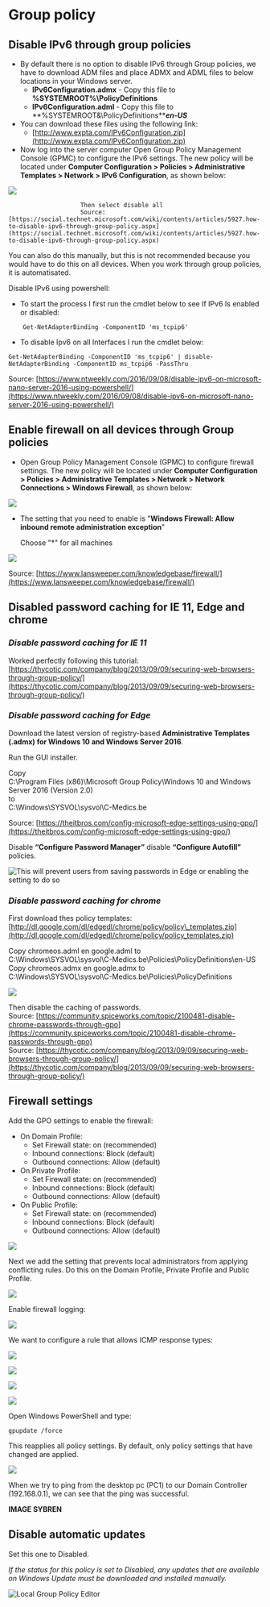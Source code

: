 # Group policy

## Disable IPv6 through group policies

* By default there is no option to disable IPv6 through Group policies, we have to download ADM files and place ADMX and ADML files to below locations in your Windows server.
  * **IPv6Configuration.admx** - Copy this file to **%SYSTEMROOT%\PolicyDefinitions**
  * **IPv6Configuration.adml** - Copy this file to **%SYSTEMROOT&\PolicyDefinitions\**_**en-US**_
* You can download these files using the following link:
  * [http://www.expta.com/IPv6Configuration.zip](http://www.expta.com/IPv6Configuration.zip)
* Now log into the server computer Open Group Policy Management Console \(GPMC\) to configure the IPv6 settings. The new policy will be located under **Computer Configuration &gt; Policies &gt; Administrative Templates &gt; Network &gt; IPv6 Configuration**, as shown below:

![](../.gitbook/assets/image%20%284%29.png)

                        Then select disable all  
                        Source: [https://social.technet.microsoft.com/wiki/contents/articles/5927.how-to-disable-ipv6-through-group-policy.aspx](https://social.technet.microsoft.com/wiki/contents/articles/5927.how-to-disable-ipv6-through-group-policy.aspx)

You can also do this manually, but this is not recommended because you would have to do this on all devices. When you work through group policies, it is automatisated.

Disable IPv6 using powershell: 

* To start the process I first run the cmdlet below to see If IPv6 Is enabled or disabled:

```text
    Get-NetAdapterBinding -ComponentID 'ms_tcpip6'
```

* To disable Ipv6 on all Interfaces I run the cmdlet below:

```text
Get-NetAdapterBinding -ComponentID 'ms_tcpip6' | disable-NetAdapterBinding -ComponentID ms_tcpip6 -PassThru
```

Source: [https://www.ntweekly.com/2016/09/08/disable-ipv6-on-microsoft-nano-server-2016-using-powershell/](https://www.ntweekly.com/2016/09/08/disable-ipv6-on-microsoft-nano-server-2016-using-powershell/)



## Enable firewall on all devices through Group policies

* Open Group Policy Management Console \(GPMC\) to configure firewall settings. The new policy will be located under **Computer Configuration &gt; Policies &gt; Administrative Templates &gt; Network &gt; Network Connections &gt; Windows Firewall**, as shown below:

![](../.gitbook/assets/image%20%288%29.png)

* The setting that you need to enable is "**Windows Firewall: Allow inbound remote administration exception**"

  Choose "\*" for all machines

![](../.gitbook/assets/firewall%20%281%29.PNG)

Source: [https://www.lansweeper.com/knowledgebase/firewall/](https://www.lansweeper.com/knowledgebase/firewall/)

## Disabled password caching for IE 11, Edge and chrome

### _Disable password caching for IE 11_

Worked perfectly following this tutorial:  
[https://thycotic.com/company/blog/2013/09/09/securing-web-browsers-through-group-policy/](https://thycotic.com/company/blog/2013/09/09/securing-web-browsers-through-group-policy/)

### _Disable password caching for Edge_

Download the latest version of registry-based **Administrative Templates \(.admx\) for Windows 10 and Windows Server 2016**_._

Run the GUI installer.

Copy   
C:\Program Files \(x86\)\Microsoft Group Policy\Windows 10 and Windows Server 2016 \(Version 2.0\)   
to   
C:\Windows\SYSVOL\sysvol\C-Medics.be

Source: [https://theitbros.com/config-microsoft-edge-settings-using-gpo/](https://theitbros.com/config-microsoft-edge-settings-using-gpo/)

 Disable **“Configure Password Manager”** disable **“Configure Autofill”** policies.

![This will prevent users from saving passwords in Edge or enabling the setting to do so](../.gitbook/assets/image%20%2814%29.png)

### _Disable password caching for chrome_

First download thes policy templates: [http://dl.google.com/dl/edgedl/chrome/policy/policy\_templates.zip](http://dl.google.com/dl/edgedl/chrome/policy/policy_templates.zip)

Copy chromeos.adml en google.adml to  
       C:\Windows\SYSVOL\sysvol\C-Medics.be\Policies\PolicyDefinitions\en-US  
Copy chromeos.admx en google.admx to  
       C:\Windows\SYSVOL\sysvol\C-Medics.be\Policies\PolicyDefinitions  


![](../.gitbook/assets/image%20%289%29.png)

Then disable the caching of passwords.  
Source: [https://community.spiceworks.com/topic/2100481-disable-chrome-passwords-through-gpo](https://community.spiceworks.com/topic/2100481-disable-chrome-passwords-through-gpo)  
Source: [https://thycotic.com/company/blog/2013/09/09/securing-web-browsers-through-group-policy/](https://thycotic.com/company/blog/2013/09/09/securing-web-browsers-through-group-policy/)

## Firewall settings

Add the GPO settings to enable the firewall:

* On Domain Profile: 
  * Set Firewall state: on \(recommended\)
  * Inbound connections: Block \(default\)
  * Outbound connections: Allow \(default\)
* On Private Profile:
  * Set Firewall state: on \(recommended\)
  * Inbound connections: Block \(default\)
  * Outbound connections: Allow \(default\)
* On Public Profile:
  * Set Firewall state: on \(recommended\)
  * Inbound connections: Block \(default\)
  * Outbound connections: Allow \(default\)

![](../.gitbook/assets/4.PNG)

Next we add the setting that prevents local administrators from applying conflicting rules. Do this on the Domain Profile, Private Profile and Public Profile.

![](../.gitbook/assets/5.PNG)

Enable firewall logging:

![](../.gitbook/assets/6.PNG)

We want to configure a rule that allows ICMP response types:

![](../.gitbook/assets/7.PNG)

![](../.gitbook/assets/8.PNG)

![](../.gitbook/assets/9.PNG)

![](../.gitbook/assets/10.PNG)

Open Windows PowerShell and type:

```text
gpupdate /force
```

 This reapplies all policy settings. By default, only policy settings that have changed are applied.

![](../.gitbook/assets/11.PNG)

When we try to ping from the desktop pc \(PC1\) to our Domain Controller \(192.168.0.1\), we can see that the ping was successful.

**IMAGE SYBREN**

## Disable automatic updates

Set this one to Disabled.

_If the status for this policy is set to Disabled, any updates that are available on Windows Update must be downloaded and installed manually._

![Local Group Policy Editor](../.gitbook/assets/950668.jpeg)

